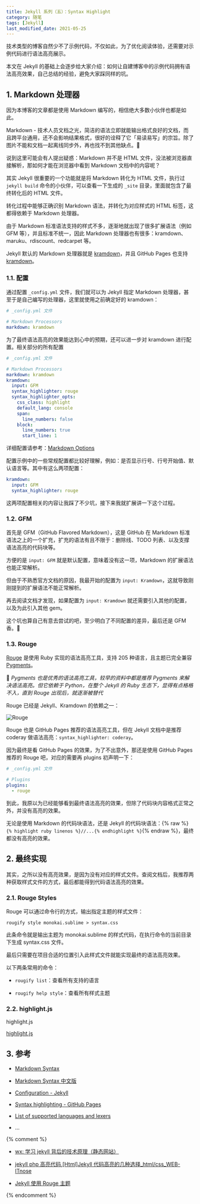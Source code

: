 ```yaml
---
title: Jekyll 系列（五）：Syntax Highlight
category: 随笔
tags: [Jekyll]
last_modified_date: 2021-05-25
---
```


技术类型的博客自然少不了示例代码，不仅如此，为了优化阅读体验，还需要对示例代码进行语法高亮展示。

本文在 Jekyll 的基础上会逐步给大家介绍：如何让自建博客中的示例代码拥有语法高亮效果，自己总结的经验，避免大家踩同样的坑。

## 1. Markdown 处理器

因为本博客的文章都是使用 Markdown 编写的，相信绝大多数小伙伴也都是如此。

Markdown - 技术人员文档之光，简洁的语法立即就能输出格式良好的文档，而且跨平台通用，还不会影响结果格式，很好的诠释了它「易读易写」的宗旨。除了图片不能和文档一起离线同步外，再也找不到其他缺点。🚀

说到这里可能会有人提出疑惑：Markdown 并不是 HTML 文件，没法被浏览器直接解析，那如何才能在浏览器中看到 Markdown 文档中的内容呢？

其实 Jekyll 很重要的一个功能就是将 Markdown 转化为 HTML 文件，执行过 `jekyll build` 命令的小伙伴，可以查看一下生成的 `_site` 目录，里面就包含了最终转化后的 HTML 文件。

转化过程中能够正确识别 Markdown 语法，并转化为对应样式的 HTML 标签，这都得依赖于 Markdown 处理器。

由于 Markdown 标准语法支持的样式不多，逐渐地就出现了很多扩展语法（例如 GFM 等），并且标准不统一，因此 Markdown 处理器也有很多：kramdown、maruku、rdiscount、redcarpet 等。

Jekyll 默认的 Markdown 处理器就是 [kramdown](https://kramdown.gettalong.org/)，并且 GitHub Pages 也支持 [kramdown](https://docs.github.com/en/pages/setting-up-a-github-pages-site-with-jekyll/setting-a-markdown-processor-for-your-github-pages-site-using-jekyll)。

### 1.1. 配置

通过配置 `_config.yml` 文件，我们就可以为 Jekyll 指定 Markdown 处理器，甚至于是自己编写的处理器，这里就使用之前确定好的 kramdown：

```yaml
# _config.yml 文件

# Markdown Processors
markdown: kramdown
```

为了最终语法高亮的效果能达到心中的预期，还可以进一步对 kramdown 进行配置。相关部分的所有配置

```yaml
# _config.yml 文件

# Markdown Processors
markdown: kramdown
kramdown:
  input: GFM
  syntax_highlighter: rouge
  syntax_highlighter_opts:
    css_class: highlight
    default_lang: console
    span:
      line_numbers: false
    block:
      line_numbers: true
      start_line: 1
```

详细配置请参考：[Markdown Options](https://jekyllrb.com/docs/configuration/markdown/)

配置示例中的一些常规配置都比较好理解，例如：是否显示行号、行号开始值、默认语言等。其中有这么两项配置：

```yaml
kramdown:
  input: GFM
  syntax_highlighter: rouge
```

这两项配置相关的内容让我踩了不少坑，接下来我就扩展讲一下这个过程。

### 1.2. GFM

首先是 GFM（GitHub Flavored Markdown），这是 GitHub 在 Markdown 标准语法之上的一个扩充，扩充的语法有且不限于：删除线、TODO 列表、以及支撑语法高亮的代码块等。

方便的是 `input: GFM` 就是默认配置，意味着没有这一项，Markdown 的扩展语法也能正常解析。

但由于不熟悉官方文档的原因，我最开始的配置为 `input: Kramdown`，这就导致刚刚提到的扩展语法不能正常解析。

再去阅读文档才发现，如果配置为 `input: Kramdown` 就还需要引入其他的配置，以及为此引入其他 gem。

这个坑也算自己有意去尝试的吧，至少明白了不同配置的差异，最后还是 GFM 香。🌚

### 1.3. Rouge

[Rouge](http://rouge.jneen.net/) 是使用 Ruby 实现的语法高亮工具，支持 205 种语言，且主题已完全兼容 [Pygments](https://pygments.org/)。

📌 *Pygments 也是优秀的语法高亮工具，较早的资料中都是推荐 Pygments 来解决语法高亮。但它依赖于 Python，在整个 Jekyll 的 Ruby 生态下，显得有点格格不入，直到 Rouge 出现后，就逐渐被替代*

Rouge 已经是 Jekyll、Kramdown 的依赖之一：

![Rouge](https://i.loli.net/2021/08/02/5XYxo78wnm1MWiy.png)

Rouge 也是 GitHub Pages 推荐的语法高亮工具，但在 Jekyll 文档中是推荐 coderay 做语法高亮：`syntax_highlighter: coderay`。

因为最终是看 GitHub Pages 的效果，为了不出意外，那还是使用 GitHub Pages 推荐的 Rouge 吧，对应的需要再 plugins 初声明一下：

```yaml
# _config.yml 文件

# Plugins
plugins:
  - rouge
```

到此，我原以为已经能够看到最终语法高亮的效果，但除了代码块内容格式正常之外，并没有高亮的效果。

无论是使用 Markdown 的代码块语法，还是 Jekyll 的代码块语法：{% raw %}`{% highlight ruby linenos %}//...{% endhighlight %}`{% endraw %}，最终都没有高亮的效果。

## 2. 最终实现

其实，之所以没有高亮效果，是因为没有对应的样式文件。查阅文档后，我推荐两种获取样式文件的方式，最后都能得到代码语法高亮的效果。

### 2.1. Rouge Styles

Rouge 可以通过命令行的方式，输出指定主题的样式文件：

`rougify style monokai.sublime > syntax.css`

此条命令就是输出主题为 monokai.sublime 的样式代码，在执行命令的当前目录下生成 syntax.css 文件。

最后只需要在项目合适的位置引入此样式文件就能实现最终的语法高亮效果。

以下两条常用的命令：

- `rougify list`：查看所有支持的语言

- `rougify help style`：查看所有样式主题

### 2.2. highlight.js

highlight.js

[highlight.js](https://highlightjs.org/)




## 3. 参考

- [Markdown Syntax](https://daringfireball.net/projects/markdown/syntax)

- [Markdown Syntax 中文版](http://www.markdown.cn/)

- [Configuration - Jekyll](https://jekyllrb.com/docs/configuration/)

- [Syntax highlighting - GitHub Pages](https://docs.github.com/en/pages/setting-up-a-github-pages-site-with-jekyll/about-github-pages-and-jekyll#syntax-highlighting)

- [List of supported languages and lexers](https://github.com/rouge-ruby/rouge/wiki/List-of-supported-languages-and-lexers)

- ...

{% comment %}

- [wx: 学习 jekyll 背后的技术原理（静态网站）](https://mp.weixin.qq.com/s?src=11&timestamp=1622535289&ver=3103&signature=Ugb3Nlzg*4hEd20stLGwLrQufRfwaWWBNyQftc2uWqKeP4Yxk0itXXzlum2PmnEMhkPRdfvHcUlzYv2DwKB6xQ1krLn2sRjX7qkZMqHt6WMEML2u-PQa*o3ESsQTo25K&new=1)

- [jekyll php 高亮代码,[Html]Jekyll 代码高亮的几种选择\_html/css_WEB-ITnose](https://blog.csdn.net/weixin_34434948/article/details/116058330)

- [Jekyll 使用 Rouge 主题](https://www.cnblogs.com/baiyangcao/p/jekyll_rouge.html)

{% endcomment %}

